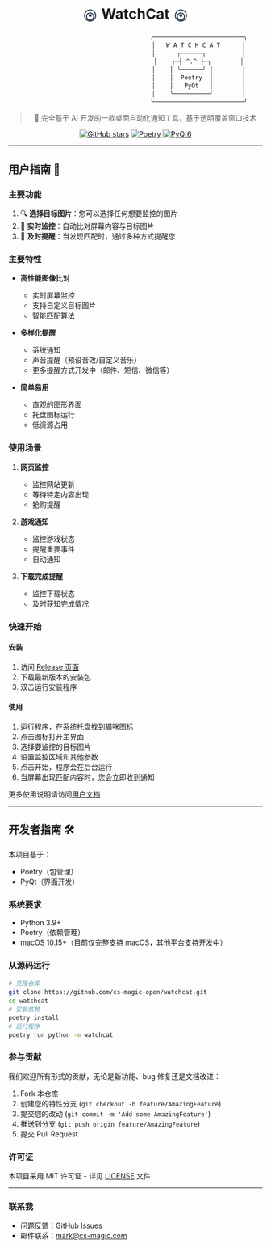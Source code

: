 <div align="center">

# <img src="src/resources/icon.svg" width="32" height="32" alt="WatchCat Icon" style="vertical-align: middle" /> WatchCat <img src="src/resources/icon.svg" width="32" height="32" alt="WatchCat Icon" style="vertical-align: middle" />

```
                                   ╭─────────────────────────╮
                                   │   W A T C H C A T      │
                                   │      ╭──────╮          │
                                   │    ╭─┤ ^.^ ├─╮        │
                                   │    │ ╰──────╯ │        │
                                   │    │  Poetry  │        │
                                   │    │   PyQt   │        │
                                   │    ╰──────────╯        │
                                   ╰─────────────────────────╯
```

> 🚀 完全基于 AI 开发的一款桌面自动化通知工具，基于透明覆盖窗口技术

[![GitHub stars](https://img.shields.io/github/stars/cs-magic-open/watchcat?style=social)](https://github.com/cs-magic-open/watchcat)
[![Poetry](https://img.shields.io/badge/poetry-managed-blue)](https://python-poetry.org/)
[![PyQt6](https://img.shields.io/badge/GUI-PyQt6-green)](https://www.riverbankcomputing.com/software/pyqt/)

<!-- <iframe src="//player.bilibili.com/player.html?bvid=BV11CB5YWEyM&page=1" scrolling="no" border="0" frameborder="no" framespacing="0" allowfullscreen="true" style="width: 100%; height: 500px;"> </iframe> -->

</div>

---

## 用户指南 👋

### 主要功能

1. 🔍 **选择目标图片**：您可以选择任何想要监控的图片
2. 👀 **实时监控**：自动比对屏幕内容与目标图片
3. 🔔 **及时提醒**：当发现匹配时，通过多种方式提醒您

### 主要特性

- **高性能图像比对**

  - 实时屏幕监控
  - 支持自定义目标图片
  - 智能匹配算法

- **多样化提醒**

  - 系统通知
  - 声音提醒（预设音效/自定义音乐）
  - 更多提醒方式开发中（邮件、短信、微信等）

- **简单易用**
  - 直观的图形界面
  - 托盘图标运行
  - 低资源占用

### 使用场景

1. **网页监控**

   - 监控网站更新
   - 等待特定内容出现
   - 抢购提醒

2. **游戏通知**

   - 监控游戏状态
   - 提醒重要事件
   - 自动通知

3. **下载完成提醒**
   - 监控下载状态
   - 及时获知完成情况

### 快速开始

#### 安装

1. 访问 [Release 页面](https://github.com/cs-magic-open/watchcat/releases)
2. 下载最新版本的安装包
3. 双击运行安装程序

#### 使用

1. 运行程序，在系统托盘找到猫咪图标
2. 点击图标打开主界面
3. 选择要监控的目标图片
4. 设置监控区域和其他参数
5. 点击开始，程序会在后台运行
6. 当屏幕出现匹配内容时，您会立即收到通知

更多使用说明请访问[用户文档](https://cs-magic-open.github.io/watchcat/)

---

## 开发者指南 🛠️

本项目基于：

- Poetry（包管理）
- PyQt（界面开发）

### 系统要求

- Python 3.9+
- Poetry（依赖管理）
- macOS 10.15+（目前仅完整支持 macOS，其他平台支持开发中）

### 从源码运行

```bash
# 克隆仓库
git clone https://github.com/cs-magic-open/watchcat.git
cd watchcat
# 安装依赖
poetry install
# 运行程序
poetry run python -m watchcat
```

### 参与贡献

我们欢迎所有形式的贡献，无论是新功能、bug 修复还是文档改进：

1. Fork 本仓库
2. 创建您的特性分支 (`git checkout -b feature/AmazingFeature`)
3. 提交您的改动 (`git commit -m 'Add some AmazingFeature'`)
4. 推送到分支 (`git push origin feature/AmazingFeature`)
5. 提交 Pull Request

### 许可证

本项目采用 MIT 许可证 - 详见 [LICENSE](LICENSE) 文件

---

### 联系我

- 问题反馈：[GitHub Issues](https://github.com/cs-magic-open/watchcat/issues)
- 邮件联系：mark@cs-magic.com
